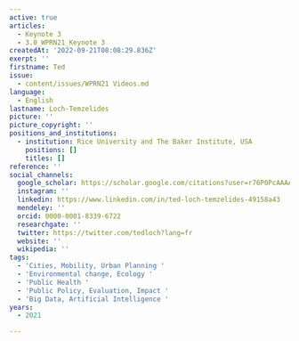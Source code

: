 ```yaml
---
active: true
articles:
  - Keynote 3
  - 3.0_WPRN21_Keynote 3
createdAt: '2022-09-21T08:08:29.836Z'
exerpt: ''
firstname: Ted
issue:
  - content/issues/WPRN21 Videos.md
language:
  - English
lastname: Loch-Temzelides
picture: ''
picture_copyright: ''
positions_and_institutions:
  - institution: Rice University and The Baker Institute, USA
    positions: []
    titles: []
reference: ''
social_channels:
  google_scholar: https://scholar.google.com/citations?user=r76P0PcAAAAJ&hl=en
  instagram: ''
  linkedin: https://www.linkedin.com/in/ted-loch-temzelides-49158a43
  mendeley: ''
  orcid: 0000-0001-8339-6722
  researchgate: ''
  twitter: https://twitter.com/tedloch?lang=fr
  website: ''
  wikipedia: ''
tags:
  - 'Cities, Mobility, Urban Planning '
  - 'Environmental change, Ecology '
  - 'Public Health '
  - 'Public Policy, Evaluation, Impact '
  - 'Big Data, Artificial Intelligence '
years:
  - 2021

---
```


